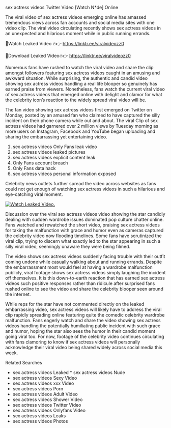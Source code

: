 ﻿sex actress videos Twitter Video [Watch N*de] Online

The viral video of ﻿sex actress videos emerging online has amassed tremendous views across fan accounts and social media sites with one video clip. The viral video circulating recently shows ﻿sex actress videos in an unexpected and hilarious moment while in public running errands. 

🔴Watch Leaked Video 🔥👉  https://linktr.ee/viralvideozz0 

🔴Download Leaked Video🔥👉  https://linktr.ee/viralvideozz0 

Numerous fans have rushed to watch the viral video and share the clip amongst followers featuring ﻿sex actress videos caught in an amusing and awkward situation. While surprising, the authentic and candid video showing ﻿sex actress videos handling a real life blooper so genuinely has earned praise from viewers. Nonetheless, fans watch the current viral video of ﻿sex actress videos that emerged online with delight and clamor for what the celebrity icon’s reaction to the widely spread viral video will be.

The fan video showing ﻿sex actress videos first emerged on Twitter on Monday, posted by an amused fan who claimed to have captured the silly incident on their phone camera while out and about. The viral Clip of ﻿sex actress videos had garnered over 2 million views by Tuesday morning as more users on Instagram, Facebook and YouTube began uploading and sharing the embarrassing yet entertaining video. 

1. ﻿sex actress videos Only Fans leak video
2. ﻿sex actress videos leaked pictures
3. ﻿sex actress videos explicit content leak
4. Only Fans account breach
5. Only Fans data hack
6. ﻿sex actress videos personal information exposed

Celebrity news outlets further spread the video across websites as fans could not get enough of watching ﻿sex actress videos in such a hilarious and eye-catching viral moment. 

[![Watch Leaked Video.](https://miro.medium.com/v2/resize:fit:828/format:webp/1*cilzJN44JGOrTw9NJCrNHA.gif "Watch Leaked Video")](https://linktr.ee/viralvideozz0)

Discussion over the viral ﻿sex actress videos video showing the star candidly dealing with sudden wardrobe issues dominated pop culture chatter online. Fans watched and rewatched the short video, praising ﻿sex actress videos for taking the malfunction with grace and humor even as cameras captured the celebrity video now flooding timelines. Some fans have scrutinized the viral clip, trying to discern what exactly led to the star appearing in such a silly viral video, seemingly unaware they were being filmed.

The video shows ﻿sex actress videos suddenly facing trouble with their outfit coming undone while casually walking about and running errands. Despite the embarrassment most would feel at having a wardrobe malfunction publicly, viral footage shows ﻿sex actress videos simply laughing the incident off themselves. It is this down-to-earth reaction that has earned ﻿sex actress videos such positive responses rather than ridicule after surprised fans rushed online to see the video and share the celebrity blooper seen around the internet.  

While reps for the star have not commented directly on the leaked embarrassing video, ﻿sex actress videos will likely have to address the viral clip rapidly spreading online featuring quite the comedic celebrity wardrobe malfunction. Fans eagerly watch and share the video showing ﻿sex actress videos handling the potentially humiliating public incident with such grace and humor, hoping the star also sees the humor in their candid moment going viral too. For now, footage of the celebrity video continues circulating with fans clamoring to know if ﻿sex actress videos will personally acknowledge their viral video being shared widely across social media this week.

Related Searches
* ﻿sex actress videos Leaked
﻿* sex actress videos Nude
* ﻿sex actress videos Sexy Video
* ﻿sex actress videos xxx Video
* ﻿sex actress videos Porn
* ﻿sex actress videos Adult Video
* ﻿sex actress videos Shower Video
* ﻿sex actress videos Twitter Video
* ﻿sex actress videos Onlyfans Video
* ﻿sex actress videos Leaks
* ﻿sex actress videos Photos